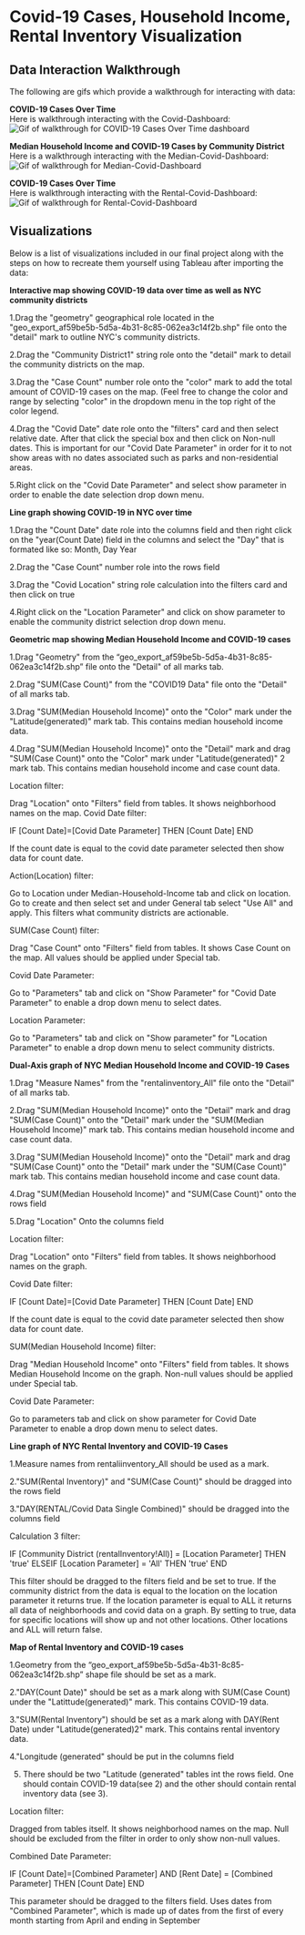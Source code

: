 # Covid-19 Cases, Household Income, Rental Inventory Visualization

## Data Interaction Walkthrough
The following are gifs which provide a walkthrough for interacting with data:
</br>
 
**COVID-19 Cases Over Time**</br>
Here is walkthrough interacting with the Covid-Dashboard:
</br>
<img src = 'DataVis Walkthrough/CovidDataOverTime.gif' title='COVID-19 Cases Over Time Dashboard Walkthrough' width ='' alt='Gif of walkthrough for COVID-19 Cases Over Time dashboard'/>
</br>

**Median Household Income and COVID-19 Cases by Community District**</br>
Here is a walkthrough interacting with the Median-Covid-Dashboard:
</br>
<img src = 'DataVis Walkthrough/MedianCovid.gif' title='Median Household Income and COVID-19 Cases by Community District Dashboard' width ='' alt='Gif of walkthrough for Median-Covid-Dashboard'/>
</br>

**COVID-19 Cases Over Time**</br>
Here is walkthrough interacting with the Rental-Covid-Dashboard:
</br>
<img src = 'DataVis Walkthrough/RentalCovid.gif' title='Rental Inventory and COVID-19 Cases by Community District Dashboard' width ='' alt='Gif of walkthrough for Rental-Covid-Dashboard'/>
</br>

## Visualizations
Below is a list of visualizations included in our final project along with the steps on how to recreate them yourself using Tableau after importing the data:

**Interactive map showing COVID-19 data over time as well as NYC community districts**

1.Drag the "geometry" geographical role located in the "geo_export_af59be5b-5d5a-4b31-8c85-062ea3c14f2b.shp" file onto the "detail" mark to outline NYC's community districts.

2.Drag the "Community District1" string role onto the "detail" mark to detail the community districts on the map.

3.Drag the "Case Count" number role onto the "color" mark to add the total amount of COVID-19 cases on the map. (Feel free to change the color and range by selecting "color" in the dropdown menu in the top right of the color legend.

4.Drag the "Covid Date" date role onto the "filters" card and then select relative date. After that click the special box and then click on Non-null dates. This is important for our "Covid Date Parameter" in order for it to not show areas with no dates associated such as parks and non-residential areas.

5.Right click on the "Covid Date Parameter" and select show parameter in order to enable the date selection drop down menu.

**Line graph showing COVID-19 in NYC over time**

1.Drag the "Count Date" date role into the columns field and then right click on the "year(Count Date) field in the columns and select the "Day" that is formated like so: Month, Day Year

2.Drag the "Case Count" number role into the rows field

3.Drag the "Covid Location" string role calculation into the filters card and then click on true

4.Right click on the "Location Parameter" and click on show parameter to enable the community district selection drop down menu.

**Geometric map showing Median Household Income and COVID-19 cases**

1.Drag "Geometry" from the “geo_export_af59be5b-5d5a-4b31-8c85-062ea3c14f2b.shp” file onto the "Detail" of all marks tab.

2.Drag "SUM(Case Count)" from the "COVID19 Data" file onto the "Detail" of all marks tab.

3.Drag "SUM(Median Household Income)" onto the "Color" mark under the "Latitude(generated)" mark tab. This contains median household income data.

4.Drag "SUM(Median Household Income)" onto the "Detail" mark and drag "SUM(Case Count)" onto the "Color" mark under "Latitude(generated)" 2 mark tab. This contains median household income and case count data.

Location filter:

Drag "Location" onto "Filters" field from tables. It shows neighborhood names on the map.
Covid Date filter:

IF  [Count Date]=[Covid Date Parameter] THEN [Count Date] END

If the count date is equal to the covid date parameter selected then show data for count date.

Action(Location) filter:

Go to Location under Median-Household-Income tab and click on location. Go to create and then select set and under General tab select "Use All" and apply. This filters what community districts are actionable.

SUM(Case Count) filter:

Drag "Case Count" onto "Filters" field from tables. It shows Case Count on the map. All values should be applied under Special tab.

Covid Date Parameter:

Go to "Parameters" tab and click on "Show Parameter" for "Covid Date Parameter" to enable a drop down menu to select dates.

Location Parameter:

Go to "Parameters" tab and click on "Show parameter" for "Location Parameter" to enable a drop down menu to select community districts.

**Dual-Axis graph of NYC Median Household Income and COVID-19 Cases**

1.Drag "Measure Names" from the "rentalinventory_All" file onto the "Detail" of all marks tab.

2.Drag "SUM(Median Household Income)" onto the "Detail" mark and drag "SUM(Case Count)" onto the "Detail" mark under the "SUM(Median Household Income)" mark tab. This contains median household income and case count data.

3.Drag "SUM(Median Household Income)" onto the "Detail" mark and drag "SUM(Case Count)" onto the "Detail" mark under the "SUM(Case Count)" mark tab. This contains median household income and case count data.

4.Drag "SUM(Median Household Income)" and "SUM(Case Count)" onto the rows field

5.Drag "Location" Onto the columns field

Location filter:

Drag "Location" onto "Filters" field from tables. It shows neighborhood names on the graph.

Covid Date filter:

IF  [Count Date]=[Covid Date Parameter] THEN [Count Date] END

If the count date is equal to the covid date parameter selected then show data for count date.

SUM(Median Household Income) filter:

Drag "Median Household Income" onto "Filters" field from tables. It shows Median Household Income on the graph. Non-null values should be applied under Special tab.

Covid Date Parameter:

Go to parameters tab and click on show parameter for Covid Date Parameter to enable a drop down menu to select dates.

**Line graph of NYC Rental Inventory and COVID-19 Cases**

1.Measure names from rentaliinventory_All should be used as a mark. 

2."SUM(Rental Inventory)" and "SUM(Case Count)" should be dragged into the rows field

3."DAY(RENTAL/Covid Data Single Combined)" should be dragged into the columns field

Calculation 3 filter:

IF [Community District (rentalInventory!All)] = [Location Parameter] THEN 'true' ELSEIF  [Location Parameter] = 'All' THEN 'true' END

This filter should be dragged to the filters field and be set to true.
If the community district from the data is equal to the location on the location parameter it returns true.
If the location parameter is equal to ALL it returns all data of neighborhoods and covid data on a graph.
By setting to true, data for specific locations will show up and not other locations. Other locations and ALL will return false.

**Map of Rental Inventory and COVID-19 cases**

1.Geometry from the “geo_export_af59be5b-5d5a-4b31-8c85-062ea3c14f2b.shp” shape file should be set as a mark.

2."DAY(Count Date)" should be set as a mark along with SUM(Case Count) under the "Latittude(generated)" mark. This contains COVID-19 data.

3."SUM(Rental Inventory") should be set as a mark along with DAY(Rent Date) under "Latitude(generated)2" mark. This contains rental inventory data.

4."Longitude (generated" should be put in the columns field

5. There should be two "Latitude (generated" tables int the rows field. One should contain COVID-19 data(see 2) and the other should contain rental inventory data (see 3).

Location filter: 

Dragged from tables itself. It shows neighborhood names on the map. 
Null should be excluded from the filter in order to only show non-null values.

Combined Date Parameter: 

IF  [Count Date]=[Combined Parameter] AND [Rent Date] = [Combined Parameter] THEN [Count Date] END

This parameter should be dragged to the filters field.
Uses dates from "Combined Parameter", which is made up of dates from the first of every month starting from April and ending in September
